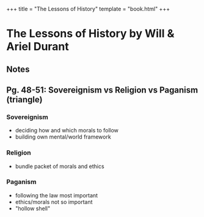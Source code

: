 +++
title = "The Lessons of History"
template = "book.html"
+++

# The Lessons of History by Will & Ariel Durant

## Notes

## Pg. 48-51: Sovereignism vs Religion vs Paganism (triangle)

### Sovereignism

- deciding how and which morals to follow
- building own mental/world framework

### Religion

- bundle packet of morals and ethics

### Paganism

- following the law most important
- ethics/morals not so important
- "hollow shell"
